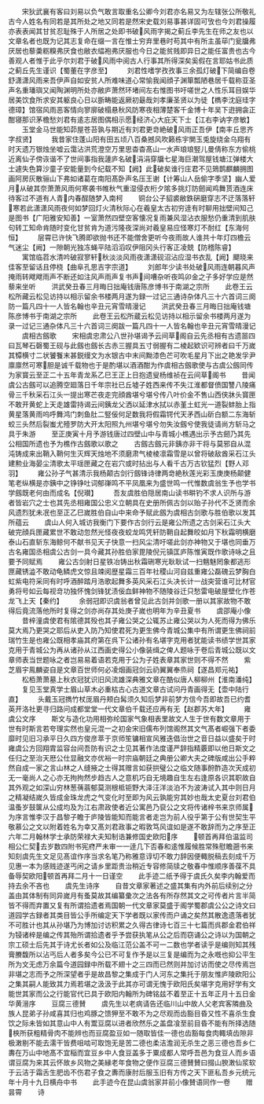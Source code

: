 <!-- { "loadSidebar": true } -->
　　宋狄武襄有客曰刘易以负气敢言取重名公卿今刘君亦名易又为左辖张公所敬礼古今人姓名有同若是其所处之地又同若是然宋史载刘易事甚详固可攷也今刘君操履亦表表闻其甘贫忍耻殊于人所居之处即书破风雨字揭之蓟丘李先生在师之友也以文章名者也既为记其志复命在缀一言在惟士穷弃里巷时苟其中有所主虽荜门瓮牖弗厌居也藜羮粝糗弗厌食也敝衣緼袍弗厌服也今日之能贫贱即异日之能任富贵也古今善观人者惟于此乎尔刘君于破风雨中阅古人行事其所得深矣奚假在言耶姑书此质之蓟丘先生谨识【蜀董在字彦至】
　　刘君性嗜学孜孜事三余孤灯破下简编自卷舒潇潇风雨来吾伊声自如安贫人所难味道心常愉我闻顔子渊箪瓢陋巷居千载称亚圣声名重璠璵又闻陶渊明所处亦敝庐萧然环堵间左右惟图书吁嗟世之人性乐耳目娱华居美饮食所求安其躯良心日以斵畴能返厥初朂哉刘孝廉圣贤以为徒【檇李沈庭珪字德璋】馆宿风雨恶客情向寥廓破榻悬秋风防寒夜相薄楚客千金博十年吴下逰拥衾正酣寝那识茅檐愁刘君有逺志居图偶相示愿经济心大庇天下士【江右李讷字彦敏】
　　玉堂金马世能知茆屋苍苔孰与期近有刘君更竒絶破风雨正吾伊【南丰丘思齐字叔贤】
　　我昔家住蓬山阳有田五顷八百桑撼风吹籁栋宇閴玉兎旋绕金乌翔有时天遗万银烛坐嘘云霭沾洪荒澄空万里思杳杳髙山一水声琅琅竪儿曼倩称东方偷桃近离仙子傍诙谐不了世间事指我蘧庐名破涓涓穿牖七星海巨潮驾屋钱塘江弹楼大士遽失色算沙童子安能量到今纪载不知【阙】此破矣谁行庄君不见鳷鹊麒麟拥图画阿房灰散骊山下弗如诸葛在南阳髙卧声名压王谢【计筹山人岳偷字季坚】幽人爱月从破其奈萧萧风雨何寒袭书帷秋气重湿侵衣桁夕隂多挑灯防劒闻鸡舞贳酒连床待客过不道有人青内春酲随梦入南柯
　　铜台公子貂裘敝鉄硏磨穿志不迂落落轩寒若此潇潇风雨夜何如梦回灯火清秋际心在羲皇太古初穷逹有时聊用拙壁间知己是图书【广阳雅安知善】一室萧然四壁空客懐况复雨兼风湿沾衣服愁仍重清到肌肤句转工知命肯随时变化甘贫肯为道污隆夜深尚对羲皇易应怪寒灯不耐红【东海何恒】
　　层霄已许快飞腾即欲抛书还不能僧舍更听今夜雨故人谁共十年灯四檐云气迷尘【阙】一隙朝光独冻蝇平陆滔滔叹伊阻冈头行客正凌兢【防稽陈睿】
　　寓馆临苕水清吟破寂寥轩秋淡淡风雨夜潇潇砚沼沾应湿书衣乱【阙】飃晓来佳客至留话且停桡【曲阜孔思吉字宗道】
　　刘郎年少读书处破风雨连朝暮风声掩雨转飕飕雨声不断还如注风声雨声复书声间嘈杂听夜鸣卯金之子多好学应是然藜来坐听
　　洪武癸丑春三月晦日拙庵钱唐陈彦博书于南湖之宗所
　　此卷王云松所藏云松见访持以相示留余书楼两月遂为録一过记三通诗杂体凡三十六首词三阕防一篇凡四十一人皆名翰也辛丑元宵雪晴漫记
　　洪武癸丑春三月晦日拙庵钱塘陈彦博书于南湖之宗所
　　此卷王云松所蔵云松见访持以相示留余书楼两月遂为录一过记三通杂体凡三十六首词三阕跋一篇凡四十一人皆名翰也辛丑元宵雪晴漫记
　　虞相古劔歌
　　宋相虞忠肃公八世孙堪谒予云间草阁自云先丞相有古遗噐四曰瓦琴石磬蜀王砚与此劔也劔长古赤三握具五寸弱握有二棱起欵识可辨者曰千万嵗其镡横寸二状饕餮末甚鋭缦文为水银古中末间黝漆色芒可吹毛星月下出之艳发孚尹廪廪然可寒胆是诚千载物也于是酌堪以酒酒酣为作虞相古劔歌使与古虞公劔同传为家寳云至正二十五年青龙系乙巳王正上日抱遗叟杨维祯在云间草阁书
　　昔闻虞公古劔可以追腾空廻落日千年宗社已丘墟子姓西来传不失江淮都督偾国讐八陵痛骨三千秋采石江头一提出寒芒夜走完顔酋堪兮堪兮传八叶价金不售山西侠牀头寳匣不敢开黄蛇上天走雄雷持谒云间銕龙父洒以延津水拭以赤堇土虹光一道裂蚌胎上指黄星落黄雨呜呼舞鸿门刺鱼肚二竪佞何足数我将假霜锷代天矛西山斫白额二东海斩蛟三头然后裂蚩尤殪罗防大开太阳照九州堪兮堪兮勿失汝劔兮使我徒请尚方斩马之具于朱游
　　至正庚寅十月予游钱唐过四壁山中与青城小樵遇出示予古劒乃其先公相国所遗也予为樵作古劔歌以歌之
　　古劔古劔元非銕亦非干将与莫邪自从混沌铸成来出鞘入鞘何生灭辉天烛地不须磨肃气棱棱凛霜雪是以曾将破敌酋采石江头建勲业海晏尘清歌太平瑶匣藏之在岩穴或时拈出与人看千古万古钦猛烈【野人邓羽】
　　雍公孙子气甚清示我杨颠古剑行劔锋诗律两竒絶秋莲光彩玉庚庚杨颠健笔老纵横是亦銕中之铮铮吐词郁嵂鸣不平凤凰来为盛世鸣一代惟数虞翁生予也学书学劔既老何由而成名【倪瓉】
　　吾友虞胜伯隠居南山读书畊钓不求人识所与游者皆岩穴之士也其先丞相雍国公忠义立朝具在史册所佩古剑以贻子孙代不乏贤而余风遗烈犹未冺也至正乙巳嵗胜伯自山中来命予赋此劔为虞相古剑歌与胜伯歌以发其所蕴云
　　虞山人何入城访我衡门下要作古剑行云是雍公所遗之古剑采石江头大破完顔兵匣藏累世不敢动忽然光怪夜夜蛟龙鸣凭轩防鞘自起舞皎如月下秋霜明横磨泰山石直斩东海鲸何不献书见天子快意一扫风尘清吁嗟此剑亦神物又于堪也同垂万古名雍国丞相虞公古剑一具今藏其孙胜伯家毘陵倪元镇匡庐陈惟寅既作歌诗咏之且要予同赋焉
　　雍公古剑射日星铁冶铸出秋霜硎寒光耿耿试一扫魑魅罔象都逃形匣藏锈澁不敢动龟鳞虎文惊且竦阅歴星霜三百年社稷山河自兹重雍公磊磈云梦胸白虹紫电符采同有时呼酒醉踏月浩歌起舞多英风采石江头决长计一战突营谁可比材官勇将号如云每视竒功独怀愧剑锋犹渍佞血鲜神物不随陵谷迁只愁雷电破屋壁化作苍龙飞上天【秦约】
　　余弱冠即识虞翁者曾见此古剑并剑歌一册以其家故物不敢得后竟流落他所时复得之剑亦尚存其处庚子嵗也明年为辛丑夏书
　　虞邵庵小像
　　昔梓潼虞使君有隂德其殁也其子雍公哭之公辄苏止雍公哭以为人死而得为佛乐莫大焉乃更哭之耶后从吏入防乃知使君死为更生佛今青城公集中有所谓更生佛祠前瑞竹生是也雍公既相孝庙其府第在呉下公诸孙有名堪字克用者犹能读书绩学世其家克用于青城公为再从诸孙从江西画史得公小像装缉之俾人题咏于卷后青城公既以文章师表当世题咏之者岂易易着语若克用于公为子姓表章其家世则不得不然
　　紫芝眉宇鳯麟姿自是文章百世师何必凌烟画冠剑云礽翼翼奉烝祠【遂昌郑元祐】
　　松栢萧萧墓上秋衣冠犹识旧风流雄深典雅文章在酷似唐人柳柳州【淮南潘纯】
　　复见玉堂真学士眉山草木必重枯古心古道文章古试问丹青画得无【壶中陆行直】
　　头戴玉冠擕竹杖厐眉丹颊白髯须久知后梦非前梦方信今吾即故吾已约耆英开洛社更寻归路问成都堂堂一代文章伯千载还应再有无【赵郡苏大年】
　　雍虞公文序
　　斯文与造化功用相弥纶国家气象相表里故文人生于世有数文章用于世有时斯言若夸理实然也皇元混一之初金宋旧儒布列馆阁然其文气髙者崛强下者委靡时见旧习承平日久四方俊彦萃于京师笙镛相宣风雅迭倡治世之音日益以盛矣于时雍虞公方回翔胄监容台间吾防有识之士见其著作法度谨严辞指精覈即以他日斯文之任归之至治天厯公仕显融文亦优裕一时宗庙朝廷之典册公卿大夫之碑版咸出公手粹然自成一家之言山林之人缝掖之士得其赠言如获拱璧公之临文随事酧酢造次天成初无一毫尚人之心亦无拘拘然步趋古人之意机巧自无境趣自生左右逢原各识其职故自其外观之如深山穷林葱蒨蓊郁莫测根柢钜野大泽汪洋淡泊不为波涛试入其中则日月之精凝结嵗久皆成金珠龙虎之气变化时至即为风云孰能穷其妙也哉太史夏台刘君伯温蚤岁鼓箧从公成均及为江右肃政使者近公寓邑乃裒公之文将传诸梓书来京师属为序言惟李汉于昌黎子瞻于庐陵皆能知而能言者走岂为前人役乎第于公有世契生平敬慕公之文以附着姓名为幸又髙刘君政事之暇敦笃风谊如是遂不敢辞而为之序至正六年二月翰林学士承防荣禄大夫知制诰兼修国史欧阳序
　　顿首再拜伯温监司相公仁契去岁数四附书宪府严未审一一逹几下否春和逺惟履候胜常殊慰瞻遡书来知刻虞先生文足见髙谊作序当求名笔乃称雅意谆切不敢力辞因便輙脱稿去刻成千万见惠一本为感贱迹遂丐闲之请乡里距贵治稍近专容修简牍之敬春中惟顺序善葆不具备辱契欧阳顿首再拜二月十一日谨空
　　此手迹二纸予得于虞氏久矣李内翰爱而持去余不吝也
　　虞先生诗序
　　自昔文章家著述之盛其集有内外前后续别之分盖由其体制有同异嵗月有蚤莫故其编纂彚次之法各有所存然其文之可传者片言半简皆不得而弃置又复有所谓拾遗者焉国朝一代文章家莫盛于阁学蜀郡虞公公之诗文曰道园学古録者其类目皆公手所编定天下学者既以家传而户诵之矣然其散逸遗落者犹不可胜计也其从孙堪乃为博加讨访积累之久得古律诗七百三十七篇而呉郡金君伯祥为锓诸梓是编之传其殆所谓拾遗者乎予尝获执笔从公之后而窃诵公之诗以为国朝之宗工硕士后先其于诗尤长者如公及临江范公盖不可一二数也学者读乎是编则知其残膏賸馥所以沾丐后人者多矣今公已不可复作予是以三复是编而为之永嘅也抑公平生所为文无虑万余篇今道园録中所载不翅十之三四而已然则并加讨访而使之尽传焉岂非堪之志而予之所深望者乎是故昌黎之集成于门人河东之集托于朋友惟庐陵欧阳公之集其嗣人能致其力焉若堪之汲汲于此其亦可谓无愧于欧阳氏矣堪字克用好学有文能世其家而公之行能官代已具于欧阳内翰所为碑铭兹不着至正十五年正月十五日金华黄溍序
　　豆腐三德賛
　　虞先生以老病请告还临川山中故人父老宾客隣曲及族人昆弟子孙咸喜其归也鸡豚之馈狎至不敢不为之尽观而齿豁目昏又性不喜杀生食饮之际未皆如其意山中人有鬻豆腐以进者欣然乐之盖盘飡至前目昏不能有所择选随梜所获粗精骨肉不能辨也而豆腐盈豆如一随取皆佳一德也齿豁每食肉輙填齿隙非极潄剔不能去濡干皆费咀啮可取饱无是苦二德也柔洁澹润无杀生之恶三德也吾乡仁夀在万山中地髙不宜稲而宜豆乡中人食豆盖多于粟成都人常呼吾邑为食豆人而乡语谓豆腐为来其云怀故乡风物之美縁老年食物之便作豆腐三德賛賛曰掇山腴潄仙浆软于云洁于霜舌生肥齿不伤君子食之夀而康肘后服玉旧有方传之天下匪私吾乡元统元年十月十九日横舟中书
　　此手迹今在昆山虞翁家并前小像賛语同作一卷
　　赠昙霄
　　诗
